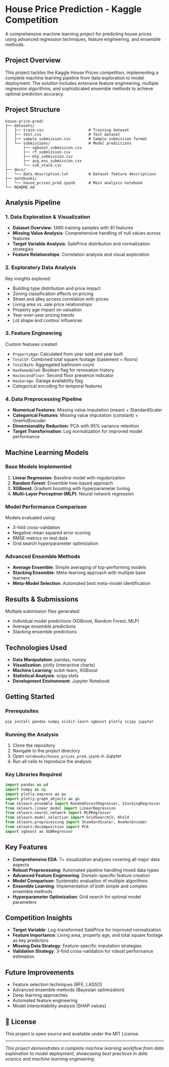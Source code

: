 # House Price Prediction - Kaggle Competition

A comprehensive machine learning project for predicting house prices using advanced regression techniques, feature engineering, and ensemble methods.

## Project Overview

This project tackles the Kaggle House Prices competition, implementing a complete machine learning pipeline from data exploration to model deployment. The solution includes extensive feature engineering, multiple regression algorithms, and sophisticated ensemble methods to achieve optimal prediction accuracy.

## Project Structure

```
house-price-pred/
├── datasets/
│   ├── train.csv                    # Training dataset
│   ├── test.csv                     # Test dataset
│   ├── sample_submission.csv        # Sample submission format
│   └── submissions/                 # Model predictions
│       ├── xgboost_submission.csv
│       ├── rf_submission.csv
│       ├── mlp_submission.csv
│       ├── avg_ens_submission.csv
│       └── sub_stack.csv
├── docs/
│   └── data_description.txt         # Dataset feature descriptions
├── notebooks/
│   └── house_prices_pred.ipynb      # Main analysis notebook
└── README.md
```

## Analysis Pipeline

### 1. Data Exploration & Visualization
- **Dataset Overview**: 1460 training samples with 81 features
- **Missing Value Analysis**: Comprehensive handling of null values across features
- **Target Variable Analysis**: SalePrice distribution and normalization strategies
- **Feature Relationships**: Correlation analysis and visual exploration

### 2. Exploratory Data Analysis
Key insights explored:
- Building type distribution and price impact
- Zoning classification effects on pricing
- Street and alley access correlation with prices
- Living area vs. sale price relationships
- Property age impact on valuation
- Year-over-year pricing trends
- Lot shape and contour influences

### 3. Feature Engineering
Custom features created:
- `PropertyAge`: Calculated from year sold and year built
- `TotalSF`: Combined total square footage (basement + floors)
- `TotalBath`: Aggregated bathroom count
- `HasRemodeled`: Boolean flag for renovation history
- `HasSecondFloor`: Second floor presence indicator
- `HasGarage`: Garage availability flag
- Categorical encoding for temporal features

### 4. Data Preprocessing Pipeline
- **Numerical Features**: Missing value imputation (mean) + StandardScaler
- **Categorical Features**: Missing value imputation (constant) + OneHotEncoder
- **Dimensionality Reduction**: PCA with 95% variance retention
- **Target Transformation**: Log normalization for improved model performance

## Machine Learning Models

### Base Models Implemented
1. **Linear Regression**: Baseline model with regularization
2. **Random Forest**: Ensemble tree-based approach
3. **XGBoost**: Gradient boosting with hyperparameter tuning
4. **Multi-Layer Perceptron (MLP)**: Neural network regression

### Model Performance Comparison
Models evaluated using:
- 3-fold cross-validation
- Negative mean squared error scoring
- RMSE metrics on test data
- Grid search hyperparameter optimization

### Advanced Ensemble Methods
- **Average Ensemble**: Simple averaging of top-performing models
- **Stacking Ensemble**: Meta-learning approach with multiple base learners
- **Meta-Model Selection**: Automated best meta-model identification

## Results & Submissions

Multiple submission files generated:
- Individual model predictions (XGBoost, Random Forest, MLP)
- Average ensemble predictions
- Stacking ensemble predictions

## Technologies Used

- **Data Manipulation**: pandas, numpy
- **Visualization**: plotly (interactive charts)
- **Machine Learning**: scikit-learn, XGBoost
- **Statistical Analysis**: scipy.stats
- **Development Environment**: Jupyter Notebook

## Getting Started

### Prerequisites
```bash
pip install pandas numpy scikit-learn xgboost plotly scipy jupyter
```

### Running the Analysis
1. Clone the repository
2. Navigate to the project directory
3. Open `notebooks/house_prices_pred.ipynb` in Jupyter
4. Run all cells to reproduce the analysis

### Key Libraries Required
```python
import pandas as pd
import numpy as np
import plotly.express as px
import plotly.graph_objects as go
from sklearn.ensemble import RandomForestRegressor, StackingRegressor
from sklearn.linear_model import LinearRegression
from sklearn.neural_network import MLPRegressor
from sklearn.model_selection import GridSearchCV, KFold
from sklearn.preprocessing import StandardScaler, OneHotEncoder
from sklearn.decomposition import PCA
import xgboost as XGBRegressor
```

## Key Features

- **Comprehensive EDA**: 7+ visualization analyses covering all major data aspects
- **Robust Preprocessing**: Automated pipeline handling mixed data types
- **Advanced Feature Engineering**: Domain-specific feature creation
- **Model Comparison**: Systematic evaluation of multiple algorithms
- **Ensemble Learning**: Implementation of both simple and complex ensemble methods
- **Hyperparameter Optimization**: Grid search for optimal model parameters

## Competition Insights

- **Target Variable**: Log-transformed SalePrice for improved normalization
- **Feature Importance**: Living area, property age, and total square footage as key predictors
- **Missing Data Strategy**: Feature-specific imputation strategies
- **Validation Strategy**: 3-fold cross-validation for robust performance estimation

## Future Improvements

- Feature selection techniques (RFE, LASSO)
- Advanced ensemble methods (Bayesian optimization)
- Deep learning approaches
- Automated feature engineering
- Model interpretability analysis (SHAP values)

## 📄 License

This project is open source and available under the MIT License.

---

*This project demonstrates a complete machine learning workflow from data exploration to model deployment, showcasing best practices in data science and machine learning engineering.*
